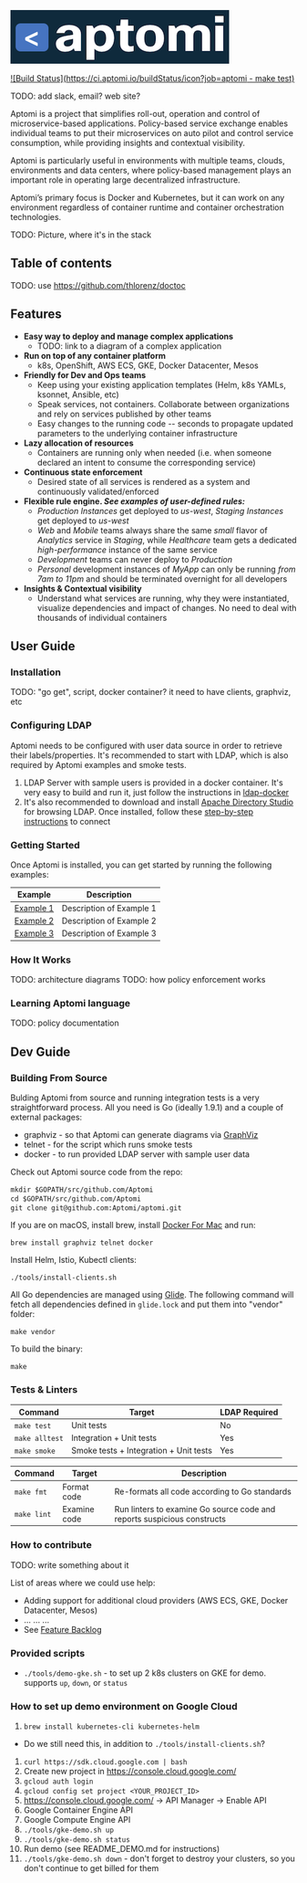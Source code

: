 ![aptomi Logo](aptomi-logo.png)

[![Build Status](https://ci.aptomi.io/buildStatus/icon?job=aptomi - make test)](https://ci.aptomi.io/job/aptomi%20-%20make%20test/)

TODO: add slack, email? web site?

Aptomi is a project that simplifies roll-out, operation and control of microservice-based applications. Policy-based service exchange enables individual teams to put their microservices on auto pilot and control service consumption, while providing insights and contextual visibility.

Aptomi is particularly useful in environments with multiple teams, clouds, environments and data centers, where policy-based management plays an important role in operating large decentralized infrastructure.

Aptomi’s primary focus is Docker and Kubernetes, but it can work on any environment regardless of container runtime and container orchestration technologies.

TODO: Picture, where it's in the stack

## Table of contents
TODO: use https://github.com/thlorenz/doctoc

## Features
- **Easy way to deploy and manage complex applications**
  - TODO: link to a diagram of a complex application
- **Run on top of any container platform**
  - k8s, OpenShift, AWS ECS, GKE, Docker Datacenter, Mesos
- **Friendly for Dev and Ops teams**
  - Keep using your existing application templates (Helm, k8s YAMLs, ksonnet, Ansible, etc)
  - Speak services, not containers. Collaborate between organizations and rely on services published by other teams
  - Easy changes to the running code -- seconds to propagate updated parameters to the underlying container infrastructure
- **Lazy allocation of resources**
  - Containers are running only when needed (i.e. when someone declared an intent to consume the corresponding service)
- **Continuous state enforcement**
  - Desired state of all services is rendered as a system and continuously validated/enforced 
- **Flexible rule engine. *See examples of user-defined rules:***
  - *Production Instances* get deployed to *us-west*, *Staging Instances* get deployed to *us-west*
  - *Web* and *Mobile* teams always share the same *small* flavor of *Analytics* service in *Staging*, while 
    *Healthcare* team gets a dedicated *high-performance* instance of the same service
  - *Development* teams can never deploy to *Production*
  - *Personal* development instances of *MyApp* can only be running *from 7am to 11pm* and should be terminated overnight 
    for all developers
- **Insights & Contextual visibility**
  - Understand what services are running, why they were instantiated, visualize dependencies and impact of changes. No
    need to deal with thousands of individual containers 

## User Guide

### Installation
TODO: "go get", script, docker container? it need to have clients, graphviz, etc

### Configuring LDAP
Aptomi needs to be configured with user data source in order to retrieve their labels/properties. It's recommended to
start with LDAP, which is also required by Aptomi examples and smoke tests.
1. LDAP Server with sample users is provided in a docker container. It's very easy to build and run it, just follow the instructions in [ldap-docker](tools/ldap-docker)
2. It's also recommended to download and install [Apache Directory Studio](http://directory.apache.org/studio/) for browsing LDAP. Once installed, follow these [step-by-step instructions](http://directory.apache.org/apacheds/basic-ug/1.4.2-changing-admin-password.html) to connect

### Getting Started
Once Aptomi is installed, you can get started by running the following examples:

Example    | Description 
-----------|-------------
[Example 1](examples/01/) | Description of Example 1 
[Example 2](examples/02/) | Description of Example 2
[Example 3](examples/03/) | Description of Example 3

### How It Works
TODO: architecture diagrams
TODO: how policy enforcement works

### Learning Aptomi language
TODO: policy documentation 

## Dev Guide

### Building From Source
Bulding Aptomi from source and running integration tests is a very straightforward process. All you need is Go (ideally 1.9.1) and a couple of external packages:
* graphviz - so that Aptomi can generate diagrams via [GraphViz](http://www.graphviz.org/Download..php)
* telnet - for the script which runs smoke tests
* docker - to run provided LDAP server with sample user data

Check out Aptomi source code from the repo:
```
mkdir $GOPATH/src/github.com/Aptomi
cd $GOPATH/src/github.com/Aptomi
git clone git@github.com:Aptomi/aptomi.git
```

If you are on macOS, install brew, install [Docker For Mac](https://docs.docker.com/docker-for-mac/install/) and run: 
```
brew install graphviz telnet docker
```

Install Helm, Istio, Kubectl clients:
```
./tools/install-clients.sh
```

All Go dependencies are managed using [Glide](https://glide.sh/). The following command will fetch all dependencies defined in `glide.lock` and put them into "vendor" folder:
```
make vendor 
```

To build the binary:
```
make 
```

### Tests & Linters

Command    | Target          | LDAP Required
-----------|-----------------|--------------
```make test```    | Unit tests | No
```make alltest``` | Integration + Unit tests | Yes
```make smoke```   | Smoke tests + Integration + Unit tests | Yes

Command     | Target          | Description
------------|-----------------|--------------
```make fmt```  | Format code | Re-formats all code according to Go standards
```make lint``` | Examine code | Run linters to examine Go source code and reports suspicious constructs

### How to contribute
TODO: write something about it

List of areas where we could use help:
- Adding support for additional cloud providers (AWS ECS, GKE, Docker Datacenter, Mesos)
- ... ... ...
- See [Feature Backlog](https://github.com/Aptomi/aptomi/milestone/11)

### Provided scripts
* `./tools/demo-gke.sh` - to set up 2 k8s clusters on GKE for demo. supports `up`, `down`, or `status`

### How to set up demo environment on Google Cloud
1. ```brew install kubernetes-cli kubernetes-helm```
  * Do we still need this, in addition to `./tools/install-clients.sh`?
1. ```curl https://sdk.cloud.google.com | bash```
1. Create new project in https://console.cloud.google.com/
1. ```gcloud auth login```
1. ```gcloud config set project <YOUR_PROJECT_ID>```
1. https://console.cloud.google.com/ -> API Manager -> Enable API
  1. Google Container Engine API
  1. Google Compute Engine API
1. ```./tools/gke-demo.sh up```
1. ```./tools/gke-demo.sh status```
1. Run demo (see README_DEMO.md for instructions)
1. ```./tools/gke-demo.sh down``` - don't forget to destroy your clusters, so you don't continue to get billed for them
